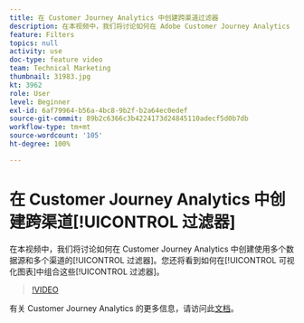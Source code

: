```yaml
---
title: 在 Customer Journey Analytics 中创建跨渠道过滤器
description: 在本视频中，我们将讨论如何在 Adobe Customer Journey Analytics 中创建使用多个数据源和多个渠道的过滤器。您还将看到如何在可视化图表中组合这些过滤器。
feature: Filters
topics: null
activity: use
doc-type: feature video
team: Technical Marketing
thumbnail: 31983.jpg
kt: 3962
role: User
level: Beginner
exl-id: 6af79964-b56a-4bc8-9b2f-b2a64ec0edef
source-git-commit: 89b2c6366c3b4224173d24845110adecf5d0b7db
workflow-type: tm+mt
source-wordcount: '105'
ht-degree: 100%

---
```


# 在 Customer Journey Analytics 中创建跨渠道[!UICONTROL 过滤器]

在本视频中，我们将讨论如何在 Customer Journey Analytics 中创建使用多个数据源和多个渠道的[!UICONTROL 过滤器]。您还将看到如何在[!UICONTROL 可视化图表]中组合这些[!UICONTROL 过滤器]。

>[!VIDEO](https://video.tv.adobe.com/v/31983/?quality=12&learn=on)

有关 Customer Journey Analytics 的更多信息，请访问此[文档](https://experienceleague.adobe.com/docs/analytics-platform/using/cja-landing.html)。
